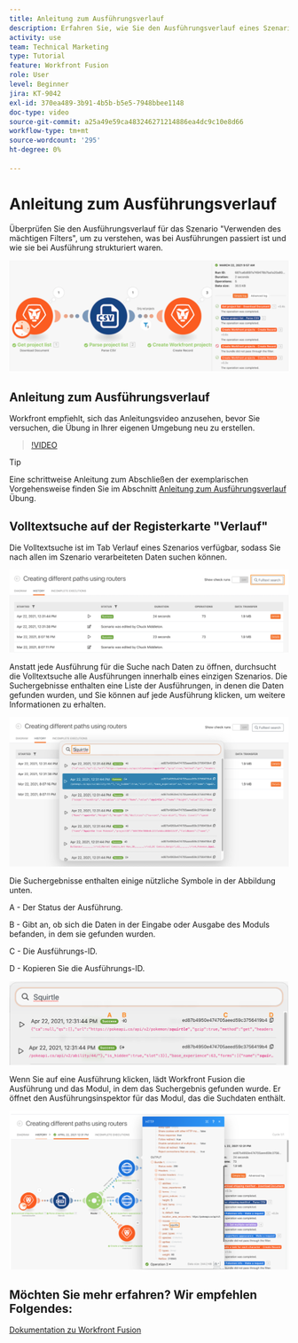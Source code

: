 ```yaml
---
title: Anleitung zum Ausführungsverlauf
description: Erfahren Sie, wie Sie den Ausführungsverlauf eines Szenarios überprüfen können, um zu verstehen, was während der [!DNL Adobe Workfront Fusion].
activity: use
team: Technical Marketing
type: Tutorial
feature: Workfront Fusion
role: User
level: Beginner
jira: KT-9042
exl-id: 370ea489-3b91-4b5b-b5e5-7948bbee1148
doc-type: video
source-git-commit: a25a49e59ca483246271214886ea4dc9c10e8d66
workflow-type: tm+mt
source-wordcount: '295'
ht-degree: 0%

---
```


# Anleitung zum Ausführungsverlauf

Überprüfen Sie den Ausführungsverlauf für das Szenario &quot;Verwenden des mächtigen Filters&quot;, um zu verstehen, was bei Ausführungen passiert ist und wie sie bei Ausführung strukturiert waren.

![Ein Bild des Ausführungsverlaufs in einem Fusion-Szenario](assets/execution-history-and-scheduling-1.png)

## Anleitung zum Ausführungsverlauf

Workfront empfiehlt, sich das Anleitungsvideo anzusehen, bevor Sie versuchen, die Übung in Ihrer eigenen Umgebung neu zu erstellen.

>[!VIDEO](https://video.tv.adobe.com/v/335283/?quality=12&learn=on)

>[!TIP]
>
>Eine schrittweise Anleitung zum Abschließen der exemplarischen Vorgehensweise finden Sie im Abschnitt [Anleitung zum Ausführungsverlauf](https://experienceleague.adobe.com/docs/workfront-learn/tutorials-workfront/fusion/exercises/execution-history.html?lang=en) Übung.

## Volltextsuche auf der Registerkarte &quot;Verlauf&quot;

Die Volltextsuche ist im Tab Verlauf eines Szenarios verfügbar, sodass Sie nach allen im Szenario verarbeiteten Daten suchen können.

![Ein Bild des Ausführungsverlaufs](assets/execution-history-and-scheduling-2.png)

Anstatt jede Ausführung für die Suche nach Daten zu öffnen, durchsucht die Volltextsuche alle Ausführungen innerhalb eines einzigen Szenarios. Die Suchergebnisse enthalten eine Liste der Ausführungen, in denen die Daten gefunden wurden, und Sie können auf jede Ausführung klicken, um weitere Informationen zu erhalten.

![Ein Bild des Ausführungsverlaufs](assets/execution-history-and-scheduling-3.png)

Die Suchergebnisse enthalten einige nützliche Symbole in der Abbildung unten.

A - Der Status der Ausführung.

B - Gibt an, ob sich die Daten in der Eingabe oder Ausgabe des Moduls befanden, in dem sie gefunden wurden.

C - Die Ausführungs-ID.

D - Kopieren Sie die Ausführungs-ID.

![Ein Bild mit den Suchergebnissen des Ausführungsverlaufs](assets/execution-history-and-scheduling-4.png)

Wenn Sie auf eine Ausführung klicken, lädt Workfront Fusion die Ausführung und das Modul, in dem das Suchergebnis gefunden wurde. Er öffnet den Ausführungsinspektor für das Modul, das die Suchdaten enthält.

![Ein Bild mit Links zum Ausführungsverlauf](assets/execution-history-and-scheduling-5.png)


## Möchten Sie mehr erfahren? Wir empfehlen Folgendes:

[Dokumentation zu Workfront Fusion](https://experienceleague.adobe.com/docs/workfront/using/adobe-workfront-fusion/workfront-fusion-2.html?lang=en)
